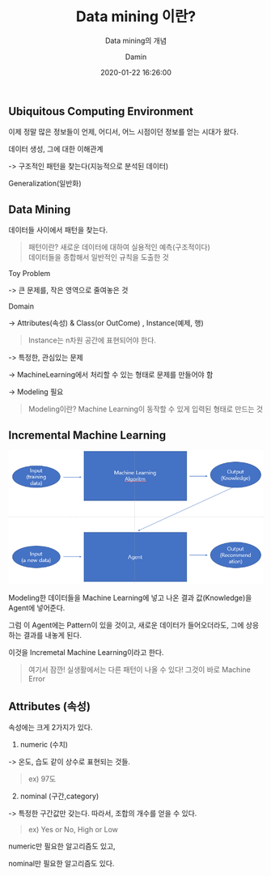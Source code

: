 ﻿---
layout:     post
title:      "Data mining 이란?"
subtitle:   "Data mining의 개념"
date:       2020-01-22 16:26:00
author:     "Damin"
header-img: "img/tag-bg.jpg"
header-mask: 0.3
catalog:    true
categories: web
tags:
  - Data mining
---

## Ubiquitous Computing Environment

이제 정말 많은 정보들이 언제, 어디서, 어느 시점이던 정보를 얻는 시대가 왔다.

데이터 생성, 그에 대한 이해관계

-> 구조적인 패턴을 찾는다(지능적으로 분석된 데이터)

Generalization(일반화)

## Data Mining

데이터들 사이에서 패턴을 찾는다.

> 패턴이란? 새로운 데이터에 대하여 실용적인 예측(구조적이다)<br>
데이터들을 종합해서 일반적인 규칙을 도출한 것

Toy Problem

-> 큰 문제를, 작은 영역으로 줄여놓은 것

Domain

-> Attributes(속성) & Class(or OutCome) , Instance(예제, 행)

> Instance는 n차원 공간에 표현되어야 한다.

-> 특정한, 관심있는 문제

-> MachineLearning에서 처리할 수 있는 형태로 문제를 만들어야 함

-> Modeling 필요

> Modeling이란? Machine Learning이 동작할 수 있게 입력된 형태로 만드는 것

## Incremental Machine Learning

![DM1](img/in-post/Data_mining/DM1.PNG)</br>

Modeling한 데이터들을 Machine Learning에 넣고 나온 결과 값(Knowledge)을 Agent에 넣어준다.

그럼 이 Agent에는 Pattern이 있을 것이고, 새로운 데이터가 들어오더라도, 그에 상응하는 결과를 내놓게 된다.

이것을 Incremetal Machine Learning이라고 한다.

> 여기서 잠깐! 실생활에서는 다른 패턴이 나올 수 있다! 그것이 바로 Machine Error

## Attributes (속성)

속성에는 크게 2가지가 있다.

1. numeric (수치)

-> 온도, 습도 같이 상수로 표현되는 것들.
> ex) 97도

2. nominal (구간,category)

-> 특정한 구간값만 갖는다. 따라서, 조합의 개수를 얻을 수 있다.

> ex) Yes or No, High or Low

numeric만 필요한 알고리즘도 있고,

nominal만 필요한 알고리즘도 있다.

